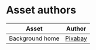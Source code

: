 # Asset authors

Asset           | Author
----------------|-------------------------------------------------------------------
Background home | [Pixabay](https://pixabay.com/photos/forest-trees-fog-conifers-pine-3622519/)